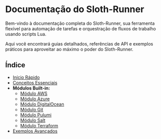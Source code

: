 # Documentação do Sloth-Runner

Bem-vindo à documentação completa do Sloth-Runner, sua ferramenta flexível para automação de tarefas e orquestração de fluxos de trabalho usando scripts Lua.

Aqui você encontrará guias detalhados, referências de API e exemplos práticos para aproveitar ao máximo o poder do Sloth-Runner.

## Índice

*   [Início Rápido](./getting-started.md)
*   [Conceitos Essenciais](./core-concepts.md)
*   **Módulos Built-in:**
    *   [Módulo AWS](./modules/aws.md)
    *   [Módulo Azure](./modules/azure.md)
    *   [Módulo DigitalOcean](./modules/digitalocean.md)
    *   [Módulo Git](./modules/git.md)
    *   [Módulo Pulumi](./modules/pulumi.md)
    *   [Módulo Salt](./modules/salt.md)
    *   [Módulo Terraform](./modules/terraform.md)
*   [Exemplos Avançados](./advanced-examples.md)
